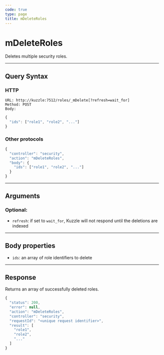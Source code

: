 ```yaml
---
code: true
type: page
title: mDeleteRoles
---
```


# mDeleteRoles

<SinceBadge version="1.0.0" />

Deletes multiple security roles.

---

## Query Syntax

### HTTP

```http
URL: http://kuzzle:7512/roles/_mDelete[?refresh=wait_for]
Method: POST
Body:
```

```js
{
  "ids": ["role1", "role2", "..."]
}
```

### Other protocols

```js
{
  "controller": "security",
  "action": "mDeleteRoles",
  "body": {
    "ids": ["role1", "role2", "..."]
  }
}
```

---

## Arguments

### Optional:

- `refresh`: if set to `wait_for`, Kuzzle will not respond until the deletions are indexed

---

## Body properties

- `ids`: an array of role identifiers to delete

---

## Response

Returns an array of successfully deleted roles.

```javascript
{
  "status": 200,
  "error": null,
  "action": "mDeleteRoles",
  "controller": "security",
  "requestId": "<unique request identifier>",
  "result": [
    "role1",
    "role2",
    "..."
  ]
}
```
